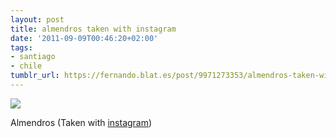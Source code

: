 ```yaml
---
layout: post
title: almendros taken with instagram
date: '2011-09-09T00:46:20+02:00'
tags:
- santiago
- chile
tumblr_url: https://fernando.blat.es/post/9971273353/almendros-taken-with-instagram
---
```

 ![](/tumblr_files/tumblr_lr86hnzy1H1qz4y16o1_640.jpg)  

Almendros (Taken with [instagram](http://instagr.am))
